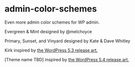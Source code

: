 admin-color-schemes
===================

Even more admin color schemes for WP admin.

Evergreen & Mint designed by @melchoyce

Primary, Sunset, and Vinyard designed by Kate & Dave Whitley

Kirk inspired by [the WordPress 5.3 release art.](https://wordpress.org/news/2019/11/kirk/)

[Theme name TBD] inspired by [the WordPress 5.4 release art.](#)
